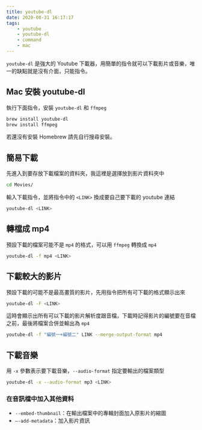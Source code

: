 ```yaml
---
title: youtube-dl
date: 2020-08-31 16:17:17
tags:
    - youtube
    - youtube-dl
    - command
    - mac
---
```


`youtube-dl` 是強大的 Youtube 下載器，用簡單的指令就可以下載影片或音樂，唯一的缺點就是沒有介面，只能指令。

<!-- more -->

## Mac 安裝 youtube-dl

執行下面指令，安裝 `youtube-dl` 和 `ffmpeg`

``` bash
brew install youtube-dl
brew install ffmpeg
```

若還沒有安裝 Homebrew 請先自行搜尋安裝。

## 簡易下載

先進入到要存放下載檔案的資料夾，我這裡是選擇放到影片資料夾中

``` bash
cd Movies/
```

輸入下載指令，並將指令中的 `<LINK>` 換成要自己要下載的 youtube 連結

``` bash
youtube-dl <LINK>
```

## 轉檔成 mp4

預設下載的檔案可能不是 `mp4` 的格式，可以用 `ffmpeg` 轉換成 `mp4`

``` bash
youtube-dl -f mp4 <LINK>
```

## 下載較大的影片

預設下載的可能不是最高畫質的影片，先用指令把所有可下載的格式顯示出來

``` bash
youtube-dl -F <LINK>
```

這時會顯示出所有可以下載的影片解析度跟音檔，下載時記得影片的編號要在音檔之前，最後將檔案合併並輸出為 `mp4`

``` bash
youtube-dl -f "編號一+編號二" LINK --merge-output-format mp4
```

## 下載音樂

用 `-x` 參數表示要下載音樂，`--audio-format` 指定要輸出的檔案類型

``` bash
youtube-dl -x --audio-format mp3 <LINK>
```

### 在音訊檔中加入其他資料

* `--embed-thumbnail`：在輸出檔案中的專輯封面加入原影片的縮圖
* `—-add-metadata`：加入影片資訊
